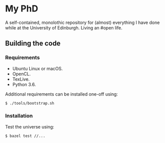 # My PhD

A self-contained, monolothic repository for (almost) everything I have done while at the University of Edinburgh. Living an #open life.


## Building the code

### Requirements

* Ubuntu Linux or macOS.
* OpenCL.
* TexLive.
* Python 3.6.

Additional requirements can be installed one-off using:

```sh
$ ./tools/bootstrap.sh
```


### Installation

Test the universe using:

```
$ bazel test //...
```
